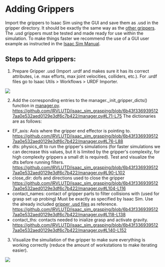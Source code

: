 # Adding Grippers
Import the grippers to Isaac Sim using the GUI and save them as .usd in the gripper directory. It should be exactly the same way as the [other grippers](https://github.com/IRVLUTD/isaac_sim_grasping/blob/main/grippers). The .usd grippers must be tested and made ready for use within the simulation. To make things faster we recommend the use of a GUI user example as instructed in the [Isaac Sim Manual](https://docs.omniverse.nvidia.com/isaacsim/latest/core_api_tutorials/tutorial_core_hello_world.html).


## Steps to Add grippers:
1) Prepare Gripper .usd (Import .urdf and makes sure it has its correct attributes, i.e. max efforts, max joint velocities, colliders, etc.). For .urdf files go to Isaac Utils > Workflows > URDF Importer.


![](https://github.com/IRVLUTD/isaac_sim_grasping/blob/main/media/AG1.png)


2) Add the corresponding entries to the manager._init_gripper_dicts() function in [manager.py](https://github.com/IRVLUTD/isaac_sim_grasping/blob/main/manager.py).
https://github.com/IRVLUTD/isaac_sim_grasping/blob/6b43f3369395127aa0e532aed0129e3df6c7b422/manager.py#L71-L75
The dictionaries are as follows:
- EF_axis: Axis where the gripper end effector is pointing to.
https://github.com/IRVLUTD/isaac_sim_grasping/blob/6b43f3369395127aa0e532aed0129e3df6c7b422/manager.py#L76-L88
- dts: physics_dt to run the gripper's simulations (for faster simulations we can decrease this values, but it is limited by the gripper's complexity, for high complexity grippers a small dt is required). Test and visualize the dts before running filters.
https://github.com/IRVLUTD/isaac_sim_grasping/blob/6b43f3369395127aa0e532aed0129e3df6c7b422/manager.py#L90-L102
- close_dir: dofs and directions used to close the gripper
https://github.com/IRVLUTD/isaac_sim_grasping/blob/6b43f3369395127aa0e532aed0129e3df6c7b422/manager.py#L104-L116
- contact_names: contact of gripper parts to filter collisions with (used for grasp set up probing) Must be exactly as specified by Isaac Sim. Use the already included [gripper .usd files](https://github.com/IRVLUTD/isaac_sim_grasping/blob/main/grippers) as reference.
https://github.com/IRVLUTD/isaac_sim_grasping/blob/6b43f3369395127aa0e532aed0129e3df6c7b422/manager.py#L118-L138
- contact_ths: contacts needed to inialize grasp and activate gravity.
https://github.com/IRVLUTD/isaac_sim_grasping/blob/6b43f3369395127aa0e532aed0129e3df6c7b422/manager.py#L140-L152


3) Visualize the simuilation of the gripper to make sure everything is working correctly (reduce the amount of workstations to make iterating easier).


![](https://github.com/IRVLUTD/isaac_sim_grasping/blob/main/media/AG2.png)
